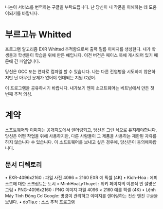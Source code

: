 나는이 서비스를 번역하는 구글을 부탁드립니다. 난 당신이 내 작품을 이해하는 데 도움이되기를 바랍니다.

# 부르고뉴 Whitted
프로그램 알고리즘 EXR Whitted 추적함으로써 출력 필름 이미지를 생성한다. 내가 학생들과 학생들이 학습을 위해 만든 예입니다.
이전 버전은 페이스 북에 게시되어 있기 때문에 긴 파일입니다.

당신은 GCC 또는 연타로 컴파일 할 수 있습니다. 나는 다른 전염병을 시도하지 않은하지만 난 아무런 문제가 없어야 현대되는 지원 C있어.

이 프로그램을 공유하시기 바랍니다. 내가보기 엔이 소프트웨어는 베트남에서 만든 첫 번째 추적 의심.

# 계약
소프트웨어와 이미지는 공개지도에서 렌더링되고, 당신은 그런 식으로 유지해야합니다. 당신은 어떤 작업을 위해 사용하지만, 다른 사람들이 그 제품을 사용하는 제한된 자유를하지 않습니다 수 있습니다. 이 소프트웨어를 보내고 싶은 경우에, 당신은이 동의해야합니다.

## 문서 디렉토리
• EXR-4096x2160 : 파일 사진 4096 × 2160 EXR 예 픽셀 (4K)
• Kich-Hoa : 에피소드에 대한 스크립트는 도시
• MinhHoaLyThuyet : 위키 페이지의 이론적 인 설명은 그림
• PNG-4096x2160 : PNG 이미지 파일 4096 × 2160 예를 픽셀 (4K)
• Lệnh Máy Tính Động Cơ Google: 명령이 관리하고 이미지를 렌더링하는 전산 엔진 구글을 보낸다.
• doTia.c : 소스 추적 프로그램
